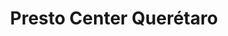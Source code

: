 ---
title: "Presto Center Querétaro"
url: /santiago-de-queretaro/presto-center-queretaro/
shop: general
---